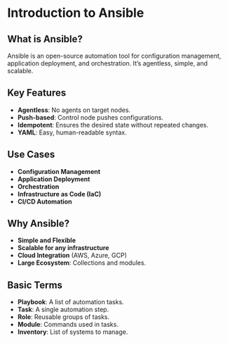 # Introduction to Ansible

## What is Ansible?
Ansible is an open-source automation tool for configuration management, application deployment, and orchestration. It’s agentless, simple, and scalable.

## Key Features
- **Agentless**: No agents on target nodes.
- **Push-based**: Control node pushes configurations.
- **Idempotent**: Ensures the desired state without repeated changes.
- **YAML**: Easy, human-readable syntax.

## Use Cases
- **Configuration Management**
- **Application Deployment**
- **Orchestration**
- **Infrastructure as Code (IaC)**
- **CI/CD Automation**

## Why Ansible?
- **Simple and Flexible**
- **Scalable for any infrastructure**
- **Cloud Integration** (AWS, Azure, GCP)
- **Large Ecosystem**: Collections and modules.

## Basic Terms
- **Playbook**: A list of automation tasks.
- **Task**: A single automation step.
- **Role**: Reusable groups of tasks.
- **Module**: Commands used in tasks.
- **Inventory**: List of systems to manage.
